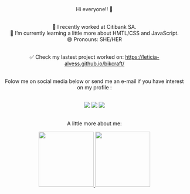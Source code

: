 <div align="center"> Hi everyone!! 👋

<br> 🔭 I recently worked at Citibank SA.
<br>🌱 I’m currently learning a little more about HMTL/CSS and JavaScript.
<br> 😄 Pronouns: SHE/HER

<br> ✅ Check my lastest project worked on: https://leticia-alvess.github.io/bikcraft/ </div>

<div align="center"><br>Folow me on social media below or send me an e-mail if you have interest on my profile :</div>  

<div align="center"> 

 <br> <a href="https://www.linkedin.com/in/leticia-alves-1a092716a/" target="_blank"><img src="https://img.shields.io/badge/-LinkedIn-%230077B5?style=for-the-badge&logo=linkedin&logoColor=white" target="_blank"></a> 
  <a href="mailto:leticia.a.santos93@gmail.com"><img src="https://img.shields.io/badge/-Gmail-%23333?style=for-the-badge&logo=gmail&logoColor=white" target="_blank"></a>
  <a href="https://instagram.com/le_a.s" target="_blank"><img src="https://img.shields.io/badge/-Instagram-%23E4405F?style=for-the-badge&logo=instagram&logoColor=white" target="_blank"></a>
  
<br>A little more about me:  
  
<div align="center">

  <a href="https://github.com/leticia-alvess">
  <img height="150em" src="https://github-readme-stats.vercel.app/api?username=leticia-alvess&show_icons=true&theme=tokyonight&include_all_commits=true&count_private=true"/> 
  <img height="150em" src="https://github-readme-stats.vercel.app/api/top-langs/?username=leticia-alvess&layout=compact&langs_count=7&theme=tokyonight"/>
</div>


 

